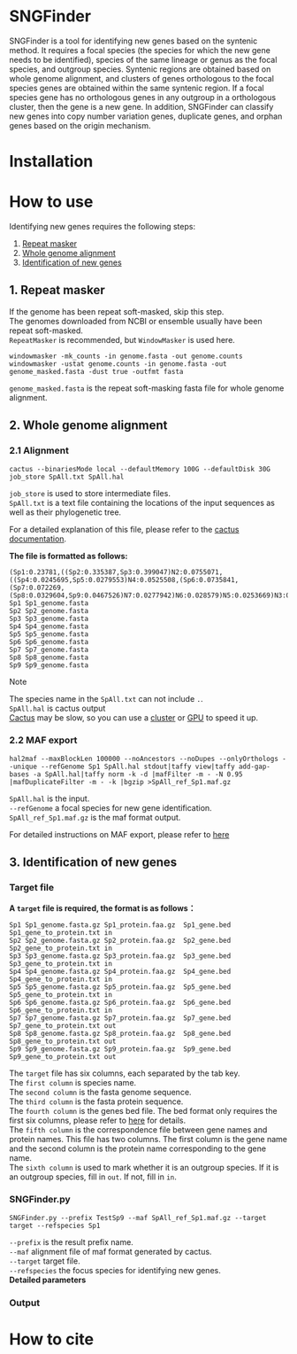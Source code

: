# SNGFinder
SNGFinder is a tool for identifying new genes based on the syntenic method. It requires a focal species (the species for which the new gene needs to be identified), species of the same lineage or genus as the focal species, and outgroup species. Syntenic regions are obtained based on whole genome alignment, and clusters of genes orthologous to the focal species genes are obtained within the same syntenic region. If a focal species gene has no orthologous genes in any outgroup in a orthologous cluster, then the gene is a new gene. In addition, SNGFinder can classify new genes into copy number variation genes, duplicate genes, and orphan genes based on the origin mechanism.
# Installation

# How to use
Identifying new genes requires the following steps:  
1. [Repeat masker](#1-repeat-masker)
2. [Whole genome alignment](#2-whole-genome-alignment)
3. [Identification of new genes](#3-identification-of-new-genes)
## 1. Repeat masker
If the genome has been repeat soft-masked, skip this step.  
The genomes downloaded from NCBI or ensemble usually have been repeat soft-masked.  
`RepeatMasker` is recommended, but `WindowMasker` is used here.  
```
windowmasker -mk_counts -in genome.fasta -out genome.counts
windowmasker -ustat genome.counts -in genome.fasta -out genome_masked.fasta -dust true -outfmt fasta
```
`genome_masked.fasta` is the repeat soft-masking fasta file for whole genome alignment.

## 2. Whole genome alignment
### 2.1 Alignment
```
cactus --binariesMode local --defaultMemory 100G --defaultDisk 30G job_store SpAll.txt SpAll.hal
```
`job_store` is used to store intermediate files.  
`SpAll.txt` is a text file containing the locations of the input sequences as well as their phylogenetic tree.  
  
For a detailed explanation of this file, please refer to the [cactus documentation](https://github.com/ComparativeGenomicsToolkit/cactus/blob/master/doc/progressive.md#interface). 
  
**The file is formatted as follows:**  
```
(Sp1:0.23781,((Sp2:0.335387,Sp3:0.399047)N2:0.0755071,((Sp4:0.0245695,Sp5:0.0279553)N4:0.0525508,(Sp6:0.0735841,(Sp7:0.072269,(Sp8:0.0329604,Sp9:0.0467526)N7:0.0277942)N6:0.028579)N5:0.0253669)N3:0.281769)N1:0.23781)N0;
Sp1 Sp1_genome.fasta
Sp2 Sp2_genome.fasta
Sp3 Sp3_genome.fasta
Sp4 Sp4_genome.fasta
Sp5 Sp5_genome.fasta
Sp6 Sp6_genome.fasta
Sp7 Sp7_genome.fasta
Sp8 Sp8_genome.fasta
Sp9 Sp9_genome.fasta
```
> [!NOTE]
>The species name in the `SpAll.txt` can not include `.`.  
`SpAll.hal` is cactus output  
[Cactus](https://github.com/ComparativeGenomicsToolkit/cactus) may be slow, so you can use a [cluster](https://github.com/ComparativeGenomicsToolkit/cactus/blob/master/doc/progressive.md#running-on-a-cluster) or [GPU](https://github.com/ComparativeGenomicsToolkit/cactus/blob/master/doc/progressive.md#gpu-acceleration) to speed it up.
### 2.2 MAF export
```
hal2maf --maxBlockLen 100000 --noAncestors --noDupes --onlyOrthologs --unique --refGenome Sp1 SpAll.hal stdout|taffy view|taffy add-gap-bases -a SpAll.hal|taffy norm -k -d |mafFilter -m - -N 0.95 |mafDuplicateFilter -m - -k |bgzip >SpAll_ref_Sp1.maf.gz
```
`SpAll.hal` is the input.  
`--refGenome` a focal species for new gene identification.  
`SpAll_ref_Sp1.maf.gz` is the maf format output.  
  
For detailed instructions on MAF export, please refer to [here](https://github.com/ComparativeGenomicsToolkit/cactus/blob/master/doc/progressive.md#maf-export)
## 3. Identification of new genes
### Target file
**A `target` file is required, the format is as follows：**
```
Sp1 Sp1_genome.fasta.gz Sp1_protein.faa.gz  Sp1_gene.bed    Sp1_gene_to_protein.txt in
Sp2 Sp2_genome.fasta.gz Sp2_protein.faa.gz  Sp2_gene.bed    Sp2_gene_to_protein.txt in
Sp3 Sp3_genome.fasta.gz Sp3_protein.faa.gz  Sp3_gene.bed    Sp3_gene_to_protein.txt in
Sp4 Sp4_genome.fasta.gz Sp4_protein.faa.gz  Sp4_gene.bed    Sp4_gene_to_protein.txt in
Sp5 Sp5_genome.fasta.gz Sp5_protein.faa.gz  Sp5_gene.bed    Sp5_gene_to_protein.txt in
Sp6 Sp6_genome.fasta.gz Sp6_protein.faa.gz  Sp6_gene.bed    Sp6_gene_to_protein.txt in
Sp7 Sp7_genome.fasta.gz Sp7_protein.faa.gz  Sp7_gene.bed    Sp7_gene_to_protein.txt out
Sp8 Sp8_genome.fasta.gz Sp8_protein.faa.gz  Sp8_gene.bed    Sp8_gene_to_protein.txt out
Sp9 Sp9_genome.fasta.gz Sp9_protein.faa.gz  Sp9_gene.bed    Sp9_gene_to_protein.txt out
```
The `target` file has six columns, each separated by the tab key.  
The `first column` is species name.  
The `second column` is the fasta genome sequence.  
The `third column` is the fasta protein sequence.  
The `fourth column` is the genes bed file. The bed format only requires the first six columns, please refer to [here](https://grch37.ensembl.org/info/website/upload/bed.html) for details.  
The `fifth column` is the correspondence file between gene names and protein names. This file has two columns. The first column is the gene name and the second column is the protein name corresponding to the gene name.  
The `sixth column` is used to mark whether it is an outgroup species. If it is an outgroup species, fill in `out`. If not, fill in `in`.  
### SNGFinder.py
```
SNGFinder.py --prefix TestSp9 --maf SpAll_ref_Sp1.maf.gz --target target --refspecies Sp1
```
`--prefix` is the result prefix name.  
`--maf` alignment file of maf format generated by cactus.  
`--target` target file.  
`--refspecies` the focus species for identifying new genes.  
**Detailed parameters**  
### Output

# How to cite
